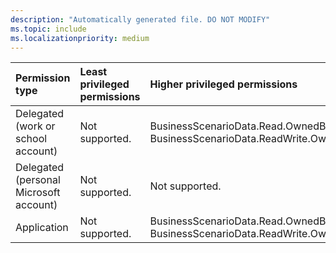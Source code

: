 ```yaml
---
description: "Automatically generated file. DO NOT MODIFY"
ms.topic: include
ms.localizationpriority: medium
---
```


|Permission type|Least privileged permissions|Higher privileged permissions|
|:---|:---|:---|
|Delegated (work or school account)|Not supported.|BusinessScenarioData.Read.OwnedBy, BusinessScenarioData.ReadWrite.OwnedBy|
|Delegated (personal Microsoft account)|Not supported.|Not supported.|
|Application|Not supported.|BusinessScenarioData.Read.OwnedBy, BusinessScenarioData.ReadWrite.OwnedBy|

